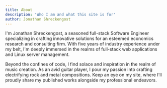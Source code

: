 ```yaml
---
title: About
description: 'Who I am and what this site is for'
author: Jonathan Shreckengost
---
```


I'm Jonathan Shreckengost, a seasoned full-stack Software Engineer specializing in crafting innovative solutions for an esteemed economics research and consulting firm. With five years of industry experience under my belt, I'm deeply immersed in the realms of full-stack web applications and Linux server management.

Beyond the confines of code, I find solace and inspiration in the realm of music creation. As an avid guitar player, I pour my passion into crafting electrifying rock and metal compositions. Keep an eye on my site, where I'll proudly share my published works alongside my professional endeavors.

